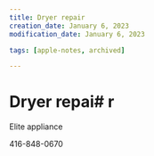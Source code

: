```yaml
---
title: Dryer repair
creation_date: January 6, 2023
modification_date: January 6, 2023

tags: [apple-notes, archived]

---
```



# Dryer repai# r

Elite appliance

416-848-0670

